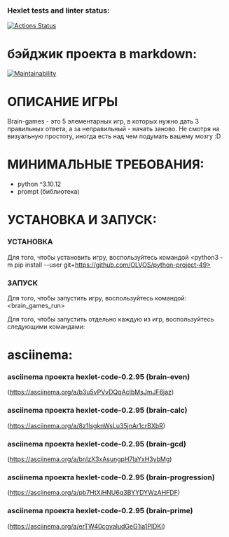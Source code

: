 ### Hexlet tests and linter status:
[![Actions Status](https://github.com/OLVOS/python-project-49/actions/workflows/hexlet-check.yml/badge.svg)](https://github.com/OLVOS/python-project-49/actions)

# бэйджик проекта в markdown:
[![Maintainability](https://api.codeclimate.com/v1/badges/5feb2538fa6db2eab02c/maintainability)](https://codeclimate.com/github/OLVOS/python-project-49/maintainability)

# ОПИСАНИЕ ИГРЫ
Brain-games - это 5 элементарных игр, в которых нужно дать 3 правильных ответа, а за неправильный - начать заново. Не смотря на визуальную простоту, иногда есть над чем подумать вашему мозгу :D

# МИНИМАЛЬНЫЕ ТРЕБОВАНИЯ:
- python ^3.10.12
- prompt (библиотека)

# УСТАНОВКА И ЗАПУСК:
### УСТАНОВКА
Для того, чтобы установить игру, воспользуйтесь командой <python3 -m pip install --user git+https://github.com/OLVOS/python-project-49>

### ЗАПУСК
Для того, чтобы запустить игру, воспользуйтесь командой:
<brain_games_run> 

Для того, чтобы запустить отдельно каждую из игр, воспользуйтесь следующими командами:
<brain-even>
<brain-calc>
<brain-gcd>
<brain-progression>
<brain-prime>

# asciinema:
### asciinema проекта hexlet-code-0.2.95 (brain-even)
(https://asciinema.org/a/b3u5vPVvDQqAcIbMsJmJF6jaz)
### asciinema проекта hexlet-code-0.2.95 (brain-calc)
(https://asciinema.org/a/8z1lsgknWsLu35jnAr1crBXbR)
### asciinema проекта hexlet-code-0.2.95 (brain-gcd)
(https://asciinema.org/a/bnIzX3xAsungpH7IaYxH3ybMg)
### asciinema проекта hexlet-code-0.2.95 (brain-progression)
(https://asciinema.org/a/pb7HtXiHNU6q3BYYDYWzAHFDF)
### asciinema проекта hexlet-code-0.2.95 (brain-prime)
(https://asciinema.org/a/erTW40cgyaludGeG1ia1PlDKi)
